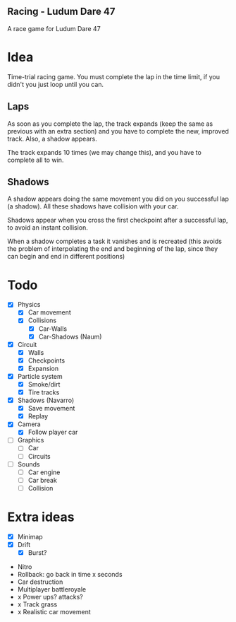 ## Racing - Ludum Dare 47

A race game for Ludum Dare 47

# Idea

Time-trial racing game. You must complete the lap in the time limit, if you
didn't you just loop until you can.

## Laps

As soon as you complete the lap, the track expands (keep the same as previous
with an extra section) and you have to complete the new, improved track.
Also, a shadow appears.

The track expands 10 times (we may change this), and you have to complete all to
win.

## Shadows

A shadow appears doing the same movement you did on you successful lap
(a shadow). All these shadows have collision with your car.

Shadows appear when you cross the first checkpoint after a successful lap, to
avoid an instant collision.

When a shadow completes a task it vanishes and is recreated (this avoids the
problem of interpolating the end and beginning of the lap, since they can begin
and end in different positions)

# Todo

- [x] Physics
  - [x] Car movement
  - [x] Collisions
    - [x] Car-Walls
    - [x] Car-Shadows (Naum)

- [x] Circuit
  - [x] Walls
  - [x] Checkpoints
  - [x] Expansion

- [x] Particle system
  - [x] Smoke/dirt
  - [x] Tire tracks

- [x] Shadows (Navarro)
  - [x] Save movement
  - [x] Replay

- [x] Camera
  - [x] Follow player car

- [ ] Graphics
  - [ ] Car
  - [ ] Circuits

- [ ] Sounds
  - [ ] Car engine
  - [ ] Car break
  - [ ] Collision

# Extra ideas

- [x] Minimap
- [x] Drift
  - [x] Burst?

- Nitro
- Rollback: go back in time x seconds
- Car destruction
- Multiplayer battleroyale
- x Power ups? attacks?
- x Track grass
- x Realistic car movement
